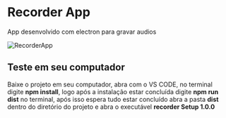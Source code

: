 <h1>Recorder App</h1>
<p>App desenvolvido com electron para gravar audios</p>

![RecorderApp](https://user-images.githubusercontent.com/104699555/210397373-b15d31e1-2e06-4eb5-a4ad-ab97aa7c9750.gif)

<h2>Teste em seu computador</h2>
<p>Baixe o projeto em seu computador, abra com o VS CODE, no terminal digite <b>npm install</b>, logo após a instalação estar concluída digite <b>npm run dist</b> no terminal, após isso espera tudo estar concluído abra a pasta <b>dist</b> dentro do diretório do projeto e abra o executável <b>recorder Setup 1.0.0</b></p>
